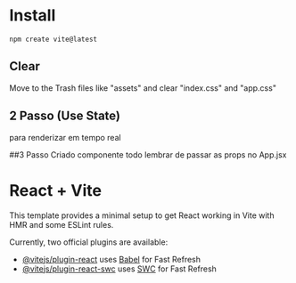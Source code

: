 # Install
```
npm create vite@latest
```

## Clear 
Move to the Trash files like "assets"
and clear "index.css" and "app.css"


## 2 Passo (Use State)
para renderizar em tempo real

##3 Passo Criado componente todo
lembrar de passar as props no App.jsx

# React + Vite

This template provides a minimal setup to get React working in Vite with HMR and some ESLint rules.

Currently, two official plugins are available:

- [@vitejs/plugin-react](https://github.com/vitejs/vite-plugin-react/blob/main/packages/plugin-react/README.md) uses [Babel](https://babeljs.io/) for Fast Refresh
- [@vitejs/plugin-react-swc](https://github.com/vitejs/vite-plugin-react-swc) uses [SWC](https://swc.rs/) for Fast Refresh


